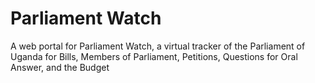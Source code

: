 # Parliament Watch
A web portal for Parliament Watch, a virtual tracker of the Parliament of Uganda for Bills, Members of Parliament, Petitions, Questions for Oral Answer, and the Budget
